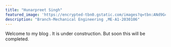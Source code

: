 ```yaml
---
title: "Hunarpreet Singh"
featured_image: 'https://encrypted-tbn0.gstatic.com/images?q=tbn:ANd9GcTpRBb90bFDXgmp_tYUjhcDEqlq_wiCqdCLVQ&usqp=CAU'
description: "Branch-Mechanical Engineering ,ME-A1-2030106"
---
```

Welcome to my blog .
It is under construction.
But soon this will be completed.
